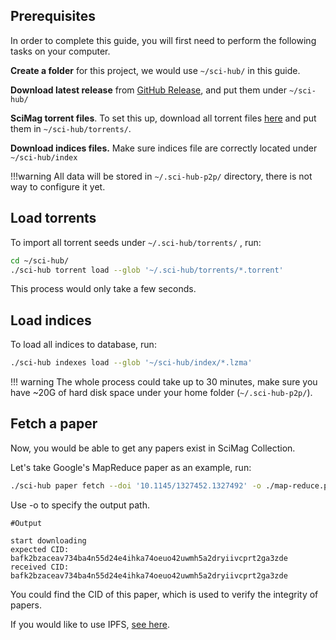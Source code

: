 ## Prerequisites

In order to complete this guide, you will first need to perform the following tasks on your computer.

**Create a folder** for this project, we would use ``~/sci-hub/`` in this guide.

**Download latest release** from [GitHub Release](https://github.com/sci-hub-p2p/sci-hub-p2p/releases), and put them under ``~/sci-hub/``

**SciMag torrent files**. To set this up, download all torrent files [here](https://libgen.rs/scimag/repository_torrent/) and put them in ``~/sci-hub/torrents/``.
            
**Download indices files.** Make sure indices file are correctly located under ``~/sci-hub/index``

<!-- prettier-ignore -->
!!!warning
    All data will be stored in `~/.sci-hub-p2p/` directory, there is not way to configure it yet.

## Load torrents

To import all torrent seeds under ``~/.sci-hub/torrents/`` , run:

```bash
cd ~/sci-hub/
./sci-hub torrent load --glob '~/.sci-hub/torrents/*.torrent'
```

This process would only take a few seconds.

## Load indices

To load all indices to database, run:

```bash
./sci-hub indexes load --glob '~/sci-hub/index/*.lzma'
```

<!-- prettier-ignore -->
!!! warning
    The whole process could take up to 30 minutes, make sure you have ~20G of hard disk space under your home folder (``~/.sci-hub-p2p/``).

## Fetch a paper

Now, you would be able to get any papers exist in SciMag Collection.

Let's take Google's MapReduce paper as an example, run:

```bash
./sci-hub paper fetch --doi '10.1145/1327452.1327492' -o ./map-reduce.pdf
```

Use -o to specify the output path.

```text
#Output

start downloading
expected CID: bafk2bzaceav734ba4n55d24e4ihka74oeuo42uwmh5a2dryiivcprt2ga3zde
received CID: bafk2bzaceav734ba4n55d24e4ihka74oeuo42uwmh5a2dryiivcprt2ga3zde
```

You could find the CID of this paper, which is used to verify the integrity of papers.

If you would like to use IPFS, [see here](./ipfs.md).
